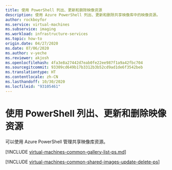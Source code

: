 ```yaml
---
title: 使用 PowerShell 列出、更新和删除映像资源
description: 使用 Azure PowerShell 列出、更新和删除共享映像库中的映像资源。
author: rockboyfor
ms.service: virtual-machines
ms.subservice: imaging
ms.workload: infrastructure-services
ms.topic: how-to
origin.date: 04/27/2020
ms.date: 07/06/2020
ms.author: v-yeche
ms.reviewer: akjosh
ms.openlocfilehash: 4fa3e8a27442d7eab0fe22ee987f1a9a42fbc704
ms.sourcegitcommit: 93309cd649b17b3312b3b52cd9ad1de6f3542beb
ms.translationtype: HT
ms.contentlocale: zh-CN
ms.lasthandoff: 10/30/2020
ms.locfileid: "93105461"
---
```

<!--Verified Successfully-->
# <a name="list-update-and-delete-image-resources-using-powershell"></a>使用 PowerShell 列出、更新和删除映像资源 

可以使用 Azure PowerShell 管理共享映像库资源。

[!INCLUDE [virtual-machines-common-gallery-list-ps.md](../../includes/virtual-machines-common-gallery-list-ps.md)]

[!INCLUDE [virtual-machines-common-shared-images-update-delete-ps](../../includes/virtual-machines-common-shared-images-update-delete-ps.md)]

<!--Not Available on ## Next steps-->

<!--Not Available on [Azure Image Builder (preview)](./linux/image-builder-overview.md)-->

<!-- Update_Description: update meta properties, wording update, update link -->